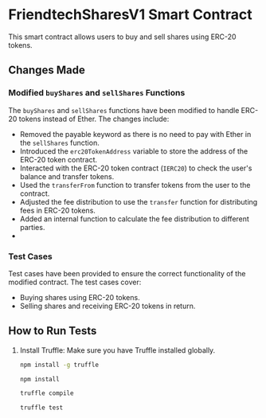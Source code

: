 # FriendtechSharesV1 Smart Contract

This smart contract allows users to buy and sell shares using ERC-20 tokens.

## Changes Made

### Modified `buyShares` and `sellShares` Functions

The `buyShares` and `sellShares` functions have been modified to handle ERC-20 tokens instead of Ether. The changes include:

- Removed the payable keyword as there is no need to pay with Ether in the `sellShares` function.
- Introduced the `erc20TokenAddress` variable to store the address of the ERC-20 token contract.
- Interacted with the ERC-20 token contract (`IERC20`) to check the user's balance and transfer tokens.
- Used the `transferFrom` function to transfer tokens from the user to the contract.
- Adjusted the fee distribution to use the `transfer` function for distributing fees in ERC-20 tokens.
- Added an internal function to calculate the fee distribution to different parties.
-

### Test Cases

Test cases have been provided to ensure the correct functionality of the modified contract. The test cases cover:

- Buying shares using ERC-20 tokens.
- Selling shares and receiving ERC-20 tokens in return.

## How to Run Tests

1. Install Truffle: Make sure you have Truffle installed globally.

   ```bash
   npm install -g truffle

   npm install

   truffle compile

   truffle test

   ```
